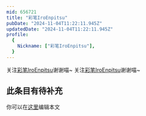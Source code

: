 ```yaml
---
mid: 656721
title: "彩笔IroEnpitsu"
pubDate: "2024-11-04T11:22:11.945Z"
updatedDate: "2024-11-04T11:22:11.945Z"
profile:
  {
    Nickname: ["彩笔IroEnpitsu"],
  }
---
```


关注[彩笔IroEnpitsu](https://space.bilibili.com/656721)谢谢喵~ 关注[彩笔IroEnpitsu](https://space.bilibili.com/656721)谢谢喵~

## 此条目有待补充
你可以在[这里](https://github.com/Yuhanawa/VTuber.ICU/edit/master/src/content/v/彩笔IroEnpitsu/index.md)编辑本文
